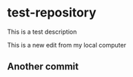 # test-repository
This is a test description

This is a new edit from my local computer

## Another commit

